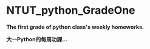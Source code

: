 # NTUT_python_GradeOne
**The first grade of python class's weekly homeworks.**

**大一Python的每周功課...**
